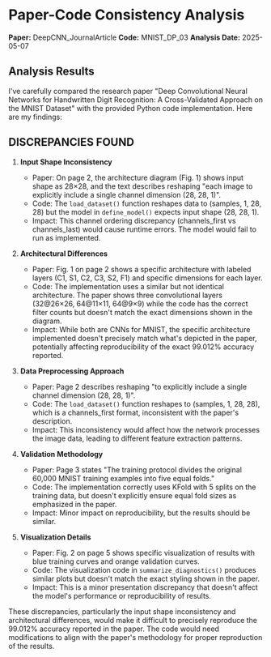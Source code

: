# Paper-Code Consistency Analysis

**Paper:** DeepCNN_JournalArticle
**Code:** MNIST_DP_03
**Analysis Date:** 2025-05-07

## Analysis Results

I've carefully compared the research paper "Deep Convolutional Neural Networks for Handwritten Digit Recognition: A Cross-Validated Approach on the MNIST Dataset" with the provided Python code implementation. Here are my findings:

## DISCREPANCIES FOUND

1. **Input Shape Inconsistency**
   - Paper: On page 2, the architecture diagram (Fig. 1) shows input shape as 28×28, and the text describes reshaping "each image to explicitly include a single channel dimension (28, 28, 1)".
   - Code: The `load_dataset()` function reshapes data to (samples, 1, 28, 28) but the model in `define_model()` expects input shape (28, 28, 1).
   - Impact: This channel ordering discrepancy (channels_first vs channels_last) would cause runtime errors. The model would fail to run as implemented.

2. **Architectural Differences**
   - Paper: Fig. 1 on page 2 shows a specific architecture with labeled layers (C1, S1, C2, C3, S2, F1) and specific dimensions for each layer.
   - Code: The implementation uses a similar but not identical architecture. The paper shows three convolutional layers (32@26×26, 64@11×11, 64@9×9) while the code has the correct filter counts but doesn't match the exact dimensions shown in the diagram.
   - Impact: While both are CNNs for MNIST, the specific architecture implemented doesn't precisely match what's depicted in the paper, potentially affecting reproducibility of the exact 99.012% accuracy reported.

3. **Data Preprocessing Approach**
   - Paper: Page 2 describes reshaping "to explicitly include a single channel dimension (28, 28, 1)".
   - Code: The `load_dataset()` function reshapes to (samples, 1, 28, 28), which is a channels_first format, inconsistent with the paper's description.
   - Impact: This inconsistency would affect how the network processes the image data, leading to different feature extraction patterns.

4. **Validation Methodology**
   - Paper: Page 3 states "The training protocol divides the original 60,000 MNIST training examples into five equal folds."
   - Code: The implementation correctly uses KFold with 5 splits on the training data, but doesn't explicitly ensure equal fold sizes as emphasized in the paper.
   - Impact: Minor impact on reproducibility, but the results should be similar.

5. **Visualization Details**
   - Paper: Fig. 2 on page 5 shows specific visualization of results with blue training curves and orange validation curves.
   - Code: The visualization code in `summarize_diagnostics()` produces similar plots but doesn't match the exact styling shown in the paper.
   - Impact: This is a minor presentation discrepancy that doesn't affect the model's performance or reproducibility of results.

These discrepancies, particularly the input shape inconsistency and architectural differences, would make it difficult to precisely reproduce the 99.012% accuracy reported in the paper. The code would need modifications to align with the paper's methodology for proper reproduction of the results.